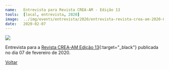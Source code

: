 ```yaml
---
name:  	Entrevista para Revista CREA-AM - Edição 13
tools: 	[local, entrevista, 2020]
image: 	../img/events/entrevista/2020/entrevista-revista-crea-am-2020-03-06.png
date: 	2020-02-07
---
```


![](../img/events/entrevista/2020/entrevista-revista-crea-am-2020-03-06.png)

Entrevista para a [Revista CREA-AM Edição 13][revista-crea-am]{:target="_black"} publicada no dia 07 de fevereiro de 2020.

[revista-crea-am]: https://crea-am.org.br/img/filemanager/revistas/revista_2020_03.pdf

<p class="text-center">
	<a class="btn btn-outline-primary mt-1" href="{{ site.baseurl }}/events/">Voltar</a>
</p>